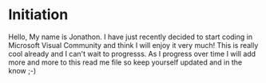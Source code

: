 # Initiation
Hello, My name is Jonathon. I have just recently decided to start coding in Microsoft Visual Community and think I will enjoy it very much! This is really cool already and I can't wait to progresss. As I progress over time I will add more and more to this read me file so keep yourself updated and in the know ;-)
